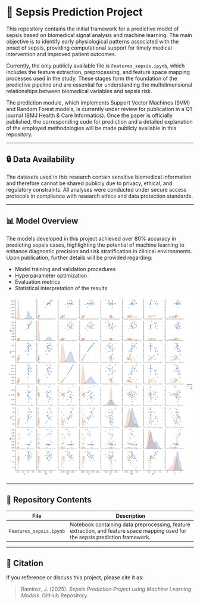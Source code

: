 # 🧠 Sepsis Prediction Project

This repository contains the initial framework for a predictive model of sepsis based on biomedical signal analysis and machine learning. The main objective is to identify early physiological patterns associated with the onset of sepsis, providing computational support for timely medical intervention and improved patient outcomes.

Currently, the only publicly available file is `Features_sepsis.ipynb`, which includes the feature extraction, preprocessing, and feature space mapping processes used in the study. These stages form the foundation of the predictive pipeline and are essential for understanding the multidimensional relationships between biomedical variables and sepsis risk.

The prediction module, which implements Support Vector Machines (SVM) and Random Forest models, is currently under review for publication in a Q1 journal (BMJ Health & Care Informatics). Once the paper is officially published, the corresponding code for prediction and a detailed explanation of the employed methodologies will be made publicly available in this repository.

---

## 🔒 Data Availability
The datasets used in this research contain sensitive biomedical information and therefore cannot be shared publicly due to privacy, ethical, and regulatory constraints. All analyses were conducted under secure access protocols in compliance with research ethics and data protection standards.

---

## 📊 Model Overview
The models developed in this project achieved over 80% accuracy in predicting sepsis cases, highlighting the potential of machine learning to enhance diagnostic precision and risk stratification in clinical environments.  
Upon publication, further details will be provided regarding:
- Model training and validation procedures  
- Hyperparameter optimization  
- Evaluation metrics  
- Statistical interpretation of the results

<p align="center">
  <img src="Sepsis.svg" alt="Feature Mapping" width="700">
</p>

---

## 🧩 Repository Contents
| File | Description |
|------|--------------|
| `Features_sepsis.ipynb` | Notebook containing data preprocessing, feature extraction, and feature space mapping used for the sepsis prediction framework. |

---

## 📄 Citation
If you reference or discuss this project, please cite it as:  
> Ramírez, J. (2025). *Sepsis Prediction Project using Machine Learning Models*. GitHub Repository.
